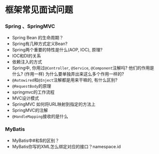 # 框架常见面试问题


### Spring 、SpringMVC
- Spring Bean 的生命周期？
- Spring有几种方式定义Bean?
- Spring两个重要的特性是什么(AOP, IOC), 原理?
- IOC和DI的关系
- 依赖注入的方式
- Spring中, 你用过`@Controller`, `@Service`, `@Component`注解吗? 他们的作用是什么? (作用一样) 为什么要单独弄出来这么多个作用一样的?
- `@Autowired`和`@Inject`注解都是用来干嘛的, 有什么区别?
- `@RequestBody`的原理
- springmvc的工作流程
- MVC设计模式
- SpringMVC 如何将URL映射到指定的方法上
- SpringMVC的注解
- `@HandleMapping`接收的是什么

### MyBatis

- MyBatis中#和$的区别？
- MyBatis你写的XML怎么绑定对应的接口？namespace.id









